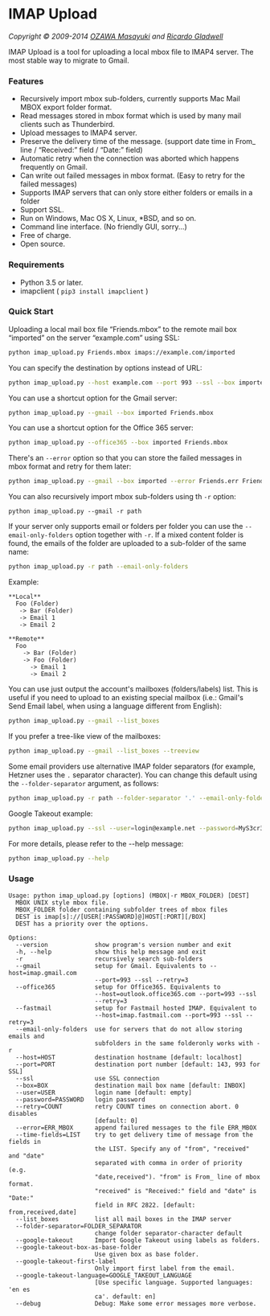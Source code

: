 # IMAP Upload

_Copyright &copy; 2009-2014 [OZAWA Masayuki](http://coroq.com/) and [Ricardo Gladwell](http://gladwell.me)_

IMAP Upload is a tool for uploading a local mbox file to IMAP4 server. The most stable way to migrate to Gmail.

### Features

*   Recursively import mbox sub-folders, currently supports Mac Mail MBOX export folder format.
*   Read messages stored in mbox format which is used by many mail clients such as Thunderbird.
*   Upload messages to IMAP4 server.
*   Preserve the delivery time of the message. (support date time in From_ line / &ldquo;Received:&rdquo; field / &ldquo;Date:&rdquo; field)
*   Automatic retry when the connection was aborted which happens frequently on Gmail.
*   Can write out failed messages in mbox format. (Easy to retry for the failed messages)
*   Supports IMAP servers that can only store either folders or emails in a folder
*   Support SSL.
*   Run on Windows, Mac OS X, Linux, *BSD, and so on.
*   Command line interface. (No friendly GUI, sorry...)
*   Free of charge.
*   Open source.

### Requirements

*   Python 3.5 or later.
*   imapclient ( `pip3 install imapclient` )

### Quick Start

Uploading a local mail box file &ldquo;Friends.mbox&rdquo; to the remote mail box &ldquo;imported&rdquo; on the server &ldquo;example.com&rdquo; using SSL:

```sh
python imap_upload.py Friends.mbox imaps://example.com/imported
```

You can specify the destination by options instead of URL:

```sh
python imap_upload.py --host example.com --port 993 --ssl --box imported Friends.mbox
```

You can use a shortcut option for the Gmail server:

```sh
python imap_upload.py --gmail --box imported Friends.mbox
```

You can use a shortcut option for the Office 365 server:

```sh
python imap_upload.py --office365 --box imported Friends.mbox
```

There's an `--error` option so that you can store the failed messages in mbox format and retry for them later:

```sh
python imap_upload.py --gmail --box imported --error Friends.err Friends.mbox
```

You can also recursively import mbox sub-folders using th `-r` option:

```
python imap_upload.py --gmail -r path
```

If your server only supports email or folders per folder you can use the `--email-only-folders` option together with `-r`.
If a mixed content folder is found, the emails of the folder are uploaded to a sub-folder of the same name:

```sh
python imap_upload.py -r path --email-only-folders
```

Example:
```
**Local**
  Foo (Folder)
   -> Bar (Folder)
   -> Email 1
   -> Email 2

**Remote**
  Foo
    -> Bar (Folder)
    -> Foo (Folder)
      -> Email 1
      -> Email 2
```

You can use just output the account's mailboxes (folders/labels) list. This is useful if you need to upload to an existing special mailbox (i.e.: Gmail's Send Email label, when using a language different from English):

```sh
python imap_upload.py --gmail --list_boxes
```
If you prefer a tree-like view of the mailboxes:
```sh
python imap_upload.py --gmail --list_boxes --treeview
```

Some email providers use alternative IMAP folder separators (for example, Hetzner uses the `.` separator character). You can change this default using the `--folder-separator` argument, as follows:

```sh
python imap_upload.py -r path --folder-separator '.' --email-only-folders
```

Google Takeout example:
```sh
python imap_upload.py --ssl --user=login@example.net --password=MyS3cr3t --host=mail.example.net --port=993 --error='All mail Including Spam and Trash_errors.mbox' --google-takeout 'All mail Including Spam and Trash.mbox'
```

For more details, please refer to the --help message:

```sh
python imap_upload.py --help
```

### Usage

```
Usage: python imap_upload.py [options] (MBOX|-r MBOX_FOLDER) [DEST]
  MBOX UNIX style mbox file.
  MBOX_FOLDER folder containing subfolder trees of mbox files
  DEST is imap[s]://[USER[:PASSWORD]@]HOST[:PORT][/BOX]
  DEST has a priority over the options.

Options:
  --version             show program's version number and exit
  -h, --help            show this help message and exit
  -r                    recursively search sub-folders
  --gmail               setup for Gmail. Equivalents to --host=imap.gmail.com
                        --port=993 --ssl --retry=3
  --office365           setup for Office365. Equivalents to
                        --host=outlook.office365.com --port=993 --ssl
                        --retry=3
  --fastmail            setup for Fastmail hosted IMAP. Equivalent to
                        --host=imap.fastmail.com --port=993 --ssl --retry=3
  --email-only-folders  use for servers that do not allow storing emails and
                        subfolders in the same folderonly works with -r
  --host=HOST           destination hostname [default: localhost]
  --port=PORT           destination port number [default: 143, 993 for SSL]
  --ssl                 use SSL connection
  --box=BOX             destination mail box name [default: INBOX]
  --user=USER           login name [default: empty]
  --password=PASSWORD   login password
  --retry=COUNT         retry COUNT times on connection abort. 0 disables
                        [default: 0]
  --error=ERR_MBOX      append failured messages to the file ERR_MBOX
  --time-fields=LIST    try to get delivery time of message from the fields in
                        the LIST. Specify any of "from", "received" and "date"
                        separated with comma in order of priority (e.g.
                        "date,received"). "from" is From_ line of mbox format.
                        "received" is "Received:" field and "date" is "Date:"
                        field in RFC 2822. [default: from,received,date]
  --list_boxes          list all mail boxes in the IMAP server
  --folder-separator=FOLDER_SEPARATOR
                        change folder separator-character default
  --google-takeout      Import Google Takeout using labels as folders.
  --google-takeout-box-as-base-folder
                        Use given box as base folder.
  --google-takeout-first-label
                        Only import first label from the email.
  --google-takeout-language=GOOGLE_TAKEOUT_LANGUAGE
                        [Use specific language. Supported languages: 'en es
                        ca'. default: en]
  --debug               Debug: Make some error messages more verbose.
```
